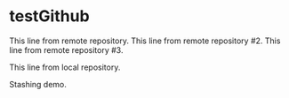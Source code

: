 # testGithub

This line from remote repository.
This line from remote repository #2.
This line from remote repository #3.

This line from local repository.

Stashing demo.
